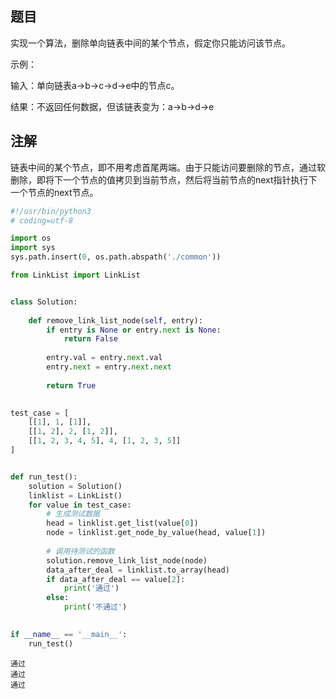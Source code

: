 ## 题目
实现一个算法，删除单向链表中间的某个节点，假定你只能访问该节点。

示例：

输入：单向链表a->b->c->d->e中的节点c。

结果：不返回任何数据，但该链表变为：a->b->d->e

## 注解

链表中间的某个节点，即不用考虑首尾两端。由于只能访问要删除的节点，通过软删除，即将下一个节点的值拷贝到当前节点，然后将当前节点的next指针执行下一个节点的next节点。


```python
#!/usr/bin/python3
# coding=utf-8

import os
import sys
sys.path.insert(0, os.path.abspath('./common'))

from LinkList import LinkList


class Solution:
    
    def remove_link_list_node(self, entry):
        if entry is None or entry.next is None:
            return False
        
        entry.val = entry.next.val
        entry.next = entry.next.next
        
        return True
    

test_case = [
    [[1], 1, [1]],
    [[1, 2], 2, [1, 2]],
    [[1, 2, 3, 4, 5], 4, [1, 2, 3, 5]]
]


def run_test():
    solution = Solution()
    linklist = LinkList()
    for value in test_case:
        # 生成测试数据
        head = linklist.get_list(value[0])
        node = linklist.get_node_by_value(head, value[1])
        
        # 调用待测试的函数
        solution.remove_link_list_node(node)
        data_after_deal = linklist.to_array(head)
        if data_after_deal == value[2]:
            print('通过')
        else:
            print('不通过')

            
if __name__ == '__main__':
    run_test()
```

    通过
    通过
    通过



```python

```
